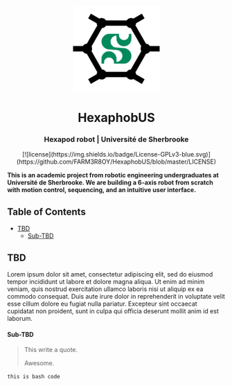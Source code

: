 <div id="hexaphobus-logo" align="center">
    <br />
    <img src="./img/hexaphobus_logo.png" alt="HexaphobUS Logo" width="200"/>
    <h1>HexaphobUS</h1>
    <h3>Hexapod robot | Université de Sherbrooke</h3>
</div>

<div id="badges" align="center">
    [![license](https://img.shields.io/badge/License-GPLv3-blue.svg)](https://github.com/FARM3R8OY/HexaphobUS/blob/master/LICENSE)
</div>

**This is an academic project from robotic engineering undergraduates at Université de Sherbrooke. We are building a 6-axis robot from scratch with motion control, sequencing, and an intuitive user interface.**

## Table of Contents
- [TBD](#TBD)
    - [Sub-TBD](#Sub-TBD)

## <a id="TBD"></a>TBD
Lorem ipsum dolor sit amet, consectetur adipiscing elit, sed do eiusmod tempor incididunt ut labore et dolore magna aliqua. Ut enim ad minim veniam, quis nostrud exercitation ullamco laboris nisi ut aliquip ex ea commodo consequat. Duis aute irure dolor in reprehenderit in voluptate velit esse cillum dolore eu fugiat nulla pariatur. Excepteur sint occaecat cupidatat non proident, sunt in culpa qui officia deserunt mollit anim id est laborum.

#### <a id="Sub-TBD"></a>Sub-TBD
> This write a quote.
>
> Awesome.

```
this is bash code
```
